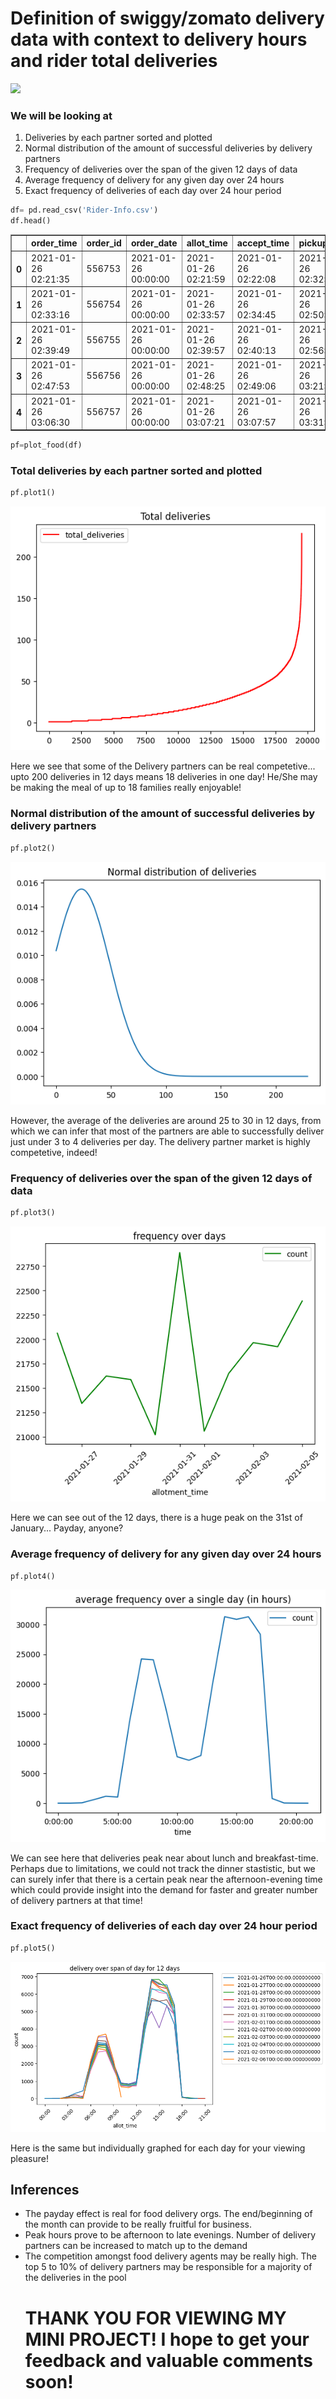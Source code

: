 <h1> Definition of swiggy/zomato delivery data with context to delivery hours and rider total deliveries</h1>

<img src='https://cdn.siasat.com/wp-content/uploads/2021/07/Swiggy-Zomato.jpg'>
<h3> We will be looking at </h3>
<ol>
    <li> Deliveries by each partner sorted and plotted</li>
    <li> Normal distribution of the amount of successful deliveries by delivery partners </li>
    <li> Frequency of deliveries over the span of the given 12 days of data </li>
    <li> Average frequency of delivery for any given day over 24 hours </li>
    <li> Exact frequency of deliveries of each day over 24 hour period </li>
</ol>


```python
df= pd.read_csv('Rider-Info.csv')
df.head()
```




<div>
<table border="1" class="dataframe">
  <thead>
    <tr style="text-align: right;">
      <th></th>
      <th>order_time</th>
      <th>order_id</th>
      <th>order_date</th>
      <th>allot_time</th>
      <th>accept_time</th>
      <th>pickup_time</th>
      <th>delivered_time</th>
      <th>rider_id</th>
      <th>first_mile_distance</th>
      <th>last_mile_distance</th>
      <th>alloted_orders</th>
      <th>delivered_orders</th>
      <th>cancelled</th>
      <th>undelivered_orders</th>
      <th>lifetime_order_count</th>
      <th>reassignment_method</th>
      <th>reassignment_reason</th>
      <th>reassigned_order</th>
      <th>session_time</th>
      <th>cancelled_time</th>
    </tr>
  </thead>
  <tbody>
    <tr>
      <th>0</th>
      <td>2021-01-26 02:21:35</td>
      <td>556753</td>
      <td>2021-01-26 00:00:00</td>
      <td>2021-01-26 02:21:59</td>
      <td>2021-01-26 02:22:08</td>
      <td>2021-01-26 02:32:51</td>
      <td>2021-01-26 02:49:47</td>
      <td>11696</td>
      <td>1.5666</td>
      <td>2.65</td>
      <td>46.0</td>
      <td>46.0</td>
      <td>0</td>
      <td>0.0</td>
      <td>621.0</td>
      <td>NaN</td>
      <td>NaN</td>
      <td>NaN</td>
      <td>NaN</td>
      <td>NaN</td>
    </tr>
    <tr>
      <th>1</th>
      <td>2021-01-26 02:33:16</td>
      <td>556754</td>
      <td>2021-01-26 00:00:00</td>
      <td>2021-01-26 02:33:57</td>
      <td>2021-01-26 02:34:45</td>
      <td>2021-01-26 02:50:25</td>
      <td>2021-01-26 03:11:15</td>
      <td>18117</td>
      <td>2.5207</td>
      <td>2.76</td>
      <td>8.0</td>
      <td>8.0</td>
      <td>0</td>
      <td>0.0</td>
      <td>105.0</td>
      <td>NaN</td>
      <td>NaN</td>
      <td>NaN</td>
      <td>3.266667</td>
      <td>NaN</td>
    </tr>
    <tr>
      <th>2</th>
      <td>2021-01-26 02:39:49</td>
      <td>556755</td>
      <td>2021-01-26 00:00:00</td>
      <td>2021-01-26 02:39:57</td>
      <td>2021-01-26 02:40:13</td>
      <td>2021-01-26 02:56:00</td>
      <td>2021-01-26 03:12:46</td>
      <td>18623</td>
      <td>2.2074</td>
      <td>4.80</td>
      <td>1.0</td>
      <td>1.0</td>
      <td>0</td>
      <td>0.0</td>
      <td>66.0</td>
      <td>NaN</td>
      <td>NaN</td>
      <td>NaN</td>
      <td>9.816667</td>
      <td>NaN</td>
    </tr>
    <tr>
      <th>3</th>
      <td>2021-01-26 02:47:53</td>
      <td>556756</td>
      <td>2021-01-26 00:00:00</td>
      <td>2021-01-26 02:48:25</td>
      <td>2021-01-26 02:49:06</td>
      <td>2021-01-26 03:21:51</td>
      <td>2021-01-26 03:41:05</td>
      <td>15945</td>
      <td>2.1894</td>
      <td>6.38</td>
      <td>1.0</td>
      <td>1.0</td>
      <td>0</td>
      <td>0.0</td>
      <td>127.0</td>
      <td>NaN</td>
      <td>NaN</td>
      <td>NaN</td>
      <td>17.533333</td>
      <td>NaN</td>
    </tr>
    <tr>
      <th>4</th>
      <td>2021-01-26 03:06:30</td>
      <td>556757</td>
      <td>2021-01-26 00:00:00</td>
      <td>2021-01-26 03:07:21</td>
      <td>2021-01-26 03:07:57</td>
      <td>2021-01-26 03:31:38</td>
      <td>2021-01-26 04:00:15</td>
      <td>17589</td>
      <td>2.7870</td>
      <td>4.01</td>
      <td>34.0</td>
      <td>34.0</td>
      <td>0</td>
      <td>0.0</td>
      <td>84.0</td>
      <td>NaN</td>
      <td>NaN</td>
      <td>NaN</td>
      <td>1.350000</td>
      <td>NaN</td>
    </tr>
  </tbody>
</table>
</div>




```python
pf=plot_food(df)
```

<h3>Total deliveries by each partner sorted and plotted</h3>


```python
pf.plot1()
```


    
![png](output_9_0.png)
    


Here we see that some of the Delivery partners can be real competetive... upto 200 deliveries in 12 days means 18 deliveries in one day! He/She may be making the meal of up to 18 families really enjoyable!

<h3>Normal distribution of the amount of successful deliveries by delivery partners</h3>


```python
pf.plot2()
```


    
![png](output_12_0.png)
    


However, the average of the deliveries are around 25 to 30 in 12 days, from which we can infer that most of the partners are able to successfully deliver just under 3 to 4 deliveries per day. The delivery partner market is highly competetive, indeed!

<h3>Frequency of deliveries over the span of the given 12 days of data</h3>


```python
pf.plot3()
```


    
![png](output_15_0.png)
    


Here we can see out of the 12 days, there is a huge peak on the 31st of January... Payday, anyone?

<h3>Average frequency of delivery for any given day over 24 hours</h3>


```python
pf.plot4()
```


    
![png](output_18_0.png)
    


We can see here that deliveries peak near about lunch and breakfast-time. Perhaps due to limitations, we could not track the dinner stastistic, but we can surely infer that there is a certain peak near the afternoon-evening time which could provide insight into the demand for faster and greater number of delivery partners at that time!

<h3>Exact frequency of deliveries of each day over 24 hour period</h3>


```python
pf.plot5()
```


    
![png](output_21_0.png)
    


Here is the same but individually graphed for each day for your viewing pleasure!

<h2>Inferences</h2>
<ul>
    <li> The payday effect is real for food delivery orgs. The end/beginning of the month can provide to be really fruitful for business. </li>
    <li> Peak hours prove to be afternoon to late evenings. Number of delivery partners can be increased to match up to the demand</li>
    <li> The competition amongst food delivery agents may be really high. The top 5 to 10% of delivery partners may be responsible for a majority of the deliveries in the pool</li>

<h1> THANK YOU FOR VIEWING MY MINI PROJECT! I hope to get your feedback and valuable comments soon! </h1>
